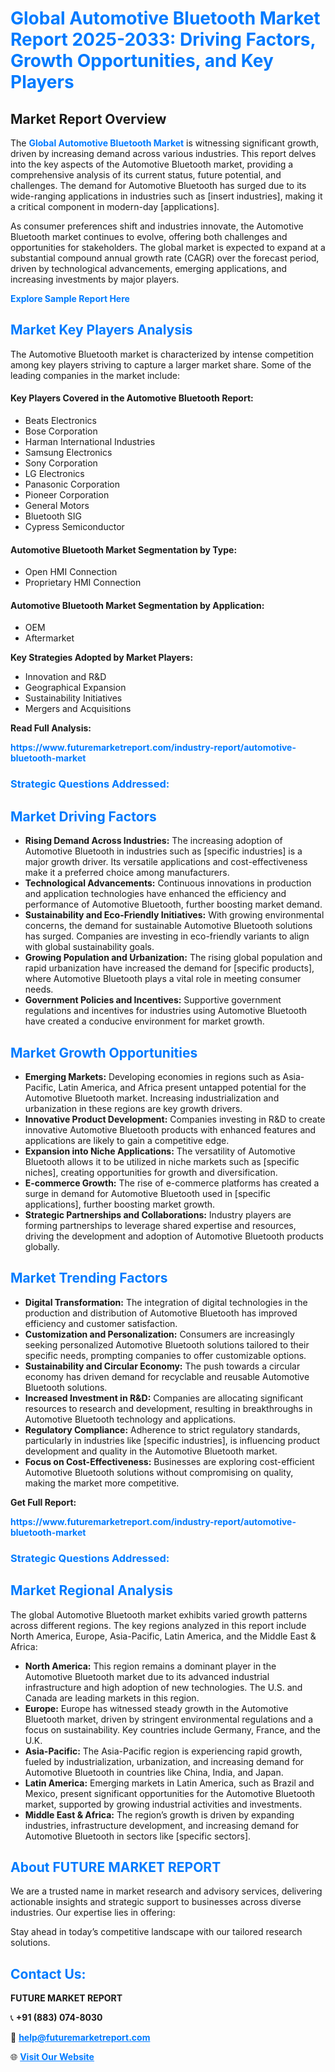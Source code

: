 <h1 style="color: #007BFF;">Global Automotive Bluetooth Market Report 2025-2033: Driving Factors, Growth Opportunities, and Key Players</h1>

<section id="overview">
<h2>Market Report Overview</h2>
<p>The <a href="https://www.futuremarketreport.com/industry-report/automotive-bluetooth-market" style="color: #007BFF; text-decoration: none;"><strong>Global Automotive Bluetooth Market</strong></a> is witnessing significant growth, driven by increasing demand across various industries. This report delves into the key aspects of the Automotive Bluetooth market, providing a comprehensive analysis of its current status, future potential, and challenges. The demand for Automotive Bluetooth has surged due to its wide-ranging applications in industries such as [insert industries], making it a critical component in modern-day [applications].</p>
<p>As consumer preferences shift and industries innovate, the Automotive Bluetooth market continues to evolve, offering both challenges and opportunities for stakeholders. The global market is expected to expand at a substantial compound annual growth rate (CAGR) over the forecast period, driven by technological advancements, emerging applications, and increasing investments by major players.</p>
</section>

<section id="overview">
<p><a href="https://www.futuremarketreport.com/request-sample/reportId=60481" style="color: #007BFF; text-decoration: none;"><strong>Explore Sample Report Here</strong></a></p>
</section>

<section id="key-players">
<h2 style="color: #007BFF;">Market Key Players Analysis</h2>
<p>The Automotive Bluetooth market is characterized by intense competition among key players striving to capture a larger market share. Some of the leading companies in the market include:</p>
<h4>Key Players Covered in the Automotive Bluetooth Report:</h4>
<ul><li>Beats Electronics</li><li>Bose Corporation</li><li>Harman International Industries</li><li>Samsung Electronics</li><li>Sony Corporation</li><li>LG Electronics</li><li>Panasonic Corporation</li><li>Pioneer Corporation</li><li>General Motors</li><li>Bluetooth SIG</li><li>Cypress Semiconductor</li></ul>
<h4>Automotive Bluetooth Market Segmentation by Type:</h4>
<ul><li>Open HMI Connection</li><li>Proprietary HMI Connection</li></ul>

<h4>Automotive Bluetooth Market Segmentation by Application:</h4>
<ul><li>OEM</li><li>Aftermarket</li></ul>
<p><strong>Key Strategies Adopted by Market Players:</strong></p>
<ul>
<li>Innovation and R&D</li>
<li>Geographical Expansion</li>
<li>Sustainability Initiatives</li>
<li>Mergers and Acquisitions</li>
</ul>
</section>

<section>
<p><strong>Read Full Analysis: </strong></p><a href="https://www.futuremarketreport.com/industry-report/automotive-bluetooth-market" style="color: #007BFF; text-decoration: none;"><strong>https://www.futuremarketreport.com/industry-report/automotive-bluetooth-market</strong></a>
<h3 style="color: #007BFF;">Strategic Questions Addressed:</h3>
</section>

<section id="driving-factors">
<h2 style="color: #007BFF;">Market Driving Factors</h2>
<ul>
<li><strong>Rising Demand Across Industries:</strong> The increasing adoption of Automotive Bluetooth in industries such as [specific industries] is a major growth driver. Its versatile applications and cost-effectiveness make it a preferred choice among manufacturers.</li>
<li><strong>Technological Advancements:</strong> Continuous innovations in production and application technologies have enhanced the efficiency and performance of Automotive Bluetooth, further boosting market demand.</li>
<li><strong>Sustainability and Eco-Friendly Initiatives:</strong> With growing environmental concerns, the demand for sustainable Automotive Bluetooth solutions has surged. Companies are investing in eco-friendly variants to align with global sustainability goals.</li>
<li><strong>Growing Population and Urbanization:</strong> The rising global population and rapid urbanization have increased the demand for [specific products], where Automotive Bluetooth plays a vital role in meeting consumer needs.</li>
<li><strong>Government Policies and Incentives:</strong> Supportive government regulations and incentives for industries using Automotive Bluetooth have created a conducive environment for market growth.</li>
</ul>
</section>

<section id="growth-opportunities">
<h2 style="color: #007BFF;">Market Growth Opportunities</h2>
<ul>
<li><strong>Emerging Markets:</strong> Developing economies in regions such as Asia-Pacific, Latin America, and Africa present untapped potential for the Automotive Bluetooth market. Increasing industrialization and urbanization in these regions are key growth drivers.</li>
<li><strong>Innovative Product Development:</strong> Companies investing in R&D to create innovative Automotive Bluetooth products with enhanced features and applications are likely to gain a competitive edge.</li>
<li><strong>Expansion into Niche Applications:</strong> The versatility of Automotive Bluetooth allows it to be utilized in niche markets such as [specific niches], creating opportunities for growth and diversification.</li>
<li><strong>E-commerce Growth:</strong> The rise of e-commerce platforms has created a surge in demand for Automotive Bluetooth used in [specific applications], further boosting market growth.</li>
<li><strong>Strategic Partnerships and Collaborations:</strong> Industry players are forming partnerships to leverage shared expertise and resources, driving the development and adoption of Automotive Bluetooth products globally.</li>
</ul>
</section>

<section id="trending-factors">
<h2 style="color: #007BFF;">Market Trending Factors</h2>
<ul>
<li><strong>Digital Transformation:</strong> The integration of digital technologies in the production and distribution of Automotive Bluetooth has improved efficiency and customer satisfaction.</li>
<li><strong>Customization and Personalization:</strong> Consumers are increasingly seeking personalized Automotive Bluetooth solutions tailored to their specific needs, prompting companies to offer customizable options.</li>
<li><strong>Sustainability and Circular Economy:</strong> The push towards a circular economy has driven demand for recyclable and reusable Automotive Bluetooth solutions.</li>
<li><strong>Increased Investment in R&D:</strong> Companies are allocating significant resources to research and development, resulting in breakthroughs in Automotive Bluetooth technology and applications.</li>
<li><strong>Regulatory Compliance:</strong> Adherence to strict regulatory standards, particularly in industries like [specific industries], is influencing product development and quality in the Automotive Bluetooth market.</li>
<li><strong>Focus on Cost-Effectiveness:</strong> Businesses are exploring cost-efficient Automotive Bluetooth solutions without compromising on quality, making the market more competitive.</li>
</ul>
</section>

<section>
<p><strong>Get Full Report: </strong></p><a href="https://www.futuremarketreport.com/industry-report/automotive-bluetooth-market" style="color: #007BFF; text-decoration: none;"><strong>https://www.futuremarketreport.com/industry-report/automotive-bluetooth-market</strong></a>
<h3 style="color: #007BFF;">Strategic Questions Addressed:</h3>
</section>


<section id="regional-analysis">
<h2 style="color: #007BFF;">Market Regional Analysis</h2>
<p>The global Automotive Bluetooth market exhibits varied growth patterns across different regions. The key regions analyzed in this report include North America, Europe, Asia-Pacific, Latin America, and the Middle East & Africa:</p>
<ul>
<li><strong>North America:</strong> This region remains a dominant player in the Automotive Bluetooth market due to its advanced industrial infrastructure and high adoption of new technologies. The U.S. and Canada are leading markets in this region.</li>
<li><strong>Europe:</strong> Europe has witnessed steady growth in the Automotive Bluetooth market, driven by stringent environmental regulations and a focus on sustainability. Key countries include Germany, France, and the U.K.</li>
<li><strong>Asia-Pacific:</strong> The Asia-Pacific region is experiencing rapid growth, fueled by industrialization, urbanization, and increasing demand for Automotive Bluetooth in countries like China, India, and Japan.</li>
<li><strong>Latin America:</strong> Emerging markets in Latin America, such as Brazil and Mexico, present significant opportunities for the Automotive Bluetooth market, supported by growing industrial activities and investments.</li>
<li><strong>Middle East & Africa:</strong> The region’s growth is driven by expanding industries, infrastructure development, and increasing demand for Automotive Bluetooth in sectors like [specific sectors].</li>
</ul>
</section>

<footer>
<h2 style="color: #007BFF;">About FUTURE MARKET REPORT</h2>
<p>We are a trusted name in market research and advisory services, delivering actionable insights and strategic support to businesses across diverse industries. Our expertise lies in offering:</p>

<p>Stay ahead in today’s competitive landscape with our tailored research solutions.</p>

<h2 style="color: #007BFF;">Contact Us:</h2>
<p><strong>FUTURE MARKET REPORT</strong></p>
<p>📞 <strong>+91 (883) 074-8030</strong></p>
<p>📧 <strong><a href="mailto:help@futuremarketreport.com" style="color: #007BFF;">help@futuremarketreport.com</a></strong></p>
<p>🌐 <strong><a href="https://www.futuremarketreport.com/" style="color: #007BFF;">Visit Our Website</a></strong></p>
</footer>